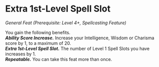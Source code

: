 # Extra 1st-Level Spell Slot
*General Feat (Prerequisite: Level 4+, Spellcasting Feature)*

You gain the following benefits.  
***Ability Score Increase.*** Increase your Intelligence, Wisdom or Charisma score by 1, to a maximum of 20.  
***Extra 1st-Level Spell Slot.*** The number of Level 1 Spell Slots you have increases by 1.  
***Repeatable.*** You can take this feat more than once.